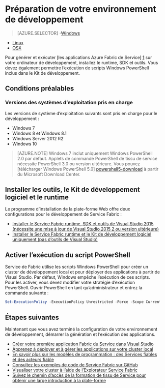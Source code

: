 <properties
   pageTitle="Configurer votre environnement de développement | Microsoft Azure"
   description="Installer les outils, le Kit de développement logiciel et le runtime et créer un cluster de développement local. Après avoir terminé cette installation, vous serez prêt à créer des applications."
   services="service-fabric"
   documentationCenter=".net"
   authors="rwike77"
   manager="timlt"
   editor=""/>

<tags
   ms.service="service-fabric"
   ms.devlang="dotNet"
   ms.topic="get-started-article"
   ms.tgt_pltfrm="NA"
   ms.workload="NA"
   ms.date="10/26/2016"
   ms.author="ryanwi"/>

# <a name="prepare-your-development-environment"></a>Préparation de votre environnement de développement

> [AZURE.SELECTOR]
-[Windows](service-fabric-get-started.md)
- [Linux](service-fabric-get-started-linux.md)
- [OSX](service-fabric-get-started-mac.md)

 Pour générer et exécuter [les applications Azure Fabric de Service] [ 1] sur votre ordinateur de développement, installez le runtime, SDK et outils. Vous devez également permettre l’exécution de scripts Windows PowerShell inclus dans le Kit de développement.

## <a name="prerequisites"></a>Conditions préalables
### <a name="supported-operating-system-versions"></a>Versions des systèmes d’exploitation pris en charge
Les versions de système d’exploitation suivants sont pris en charge pour le développement :

- Windows 7
- Windows 8 et Windows 8.1
- Windows Server 2012 R2
- Windows 10

>[AZURE.NOTE] Windows 7 inclut uniquement Windows PowerShell 2.0 par défaut. Applets de commande PowerShell de tissu de service nécessite PowerShell 3.0 ou version ultérieure. Vous pouvez [télécharger Windows PowerShell 5.0] [ powershell5-download] à partir du Microsoft Download Center.

## <a name="install-the-runtime-sdk-and-tools"></a>Installer les outils, le Kit de développement logiciel et le runtime

Le programme d’installation de la plate-forme Web offre deux configurations pour le développement de Service Fabric :

- [Installer le Service Fabric runtime, SDK et outils de Visual Studio 2015 (nécessite une mise à jour de Visual Studio 2015 2 ou version ultérieure)][full-bundle-vs2015]
- [Installer le Service Fabric runtime et le Kit de développement logiciel uniquement (pas d’outils de Visual Studio)][core-sdk]

## <a name="enable-powershell-script-execution"></a>Activer l’exécution du script PowerShell

Service de Fabric utilise les scripts Windows PowerShell pour créer un cluster de développement local et pour déployer des applications à partir de Visual Studio. Par défaut, Windows empêche l’exécution de ces scripts. Pour les activer, vous devez modifier votre stratégie d’exécution PowerShell. Ouvrir PowerShell en tant qu’administrateur et entrez la commande suivante :

```powershell
Set-ExecutionPolicy -ExecutionPolicy Unrestricted -Force -Scope CurrentUser
```

## <a name="next-steps"></a>Étapes suivantes
Maintenant que vous avez terminé la configuration de votre environnement de développement, démarrer la génération et l’exécution des applications.

- [Créer votre première application Fabric du Service dans Visual Studio](service-fabric-create-your-first-application-in-visual-studio.md)
- [Apprenez à déployer et à gérer les applications sur votre cluster local](service-fabric-get-started-with-a-local-cluster.md)
- [En savoir plus sur les modèles de programmation : des Services fiables et des acteurs fiable](service-fabric-choose-framework.md)
- [Consultez les exemples de code de Service Fabric sur GitHub](https://aka.ms/servicefabricsamples)
- [Visualiser votre cluster à l’aide de l’Explorateur Service Fabric](service-fabric-visualizing-your-cluster.md)
- [Suivez le chemin d’accès de la formation de tissu de Service pour obtenir une large introduction à la plate-forme](https://azure.microsoft.com/documentation/learning-paths/service-fabric/)

[1]: http://azure.microsoft.com/en-us/campaigns/service-fabric/ "Page de campagne service Fabric"
[2]: http://go.microsoft.com/fwlink/?LinkId=517106 "RC DE VS"
[full-bundle-vs2015]:http://www.microsoft.com/web/handlers/webpi.ashx?command=getinstallerredirect&appid=MicrosoftAzure-ServiceFabric-VS2015 "Lien de VS 2015 WebPI"
[full-bundle-dev15]:http://www.microsoft.com/web/handlers/webpi.ashx?command=getinstallerredirect&appid=MicrosoftAzure-ServiceFabric-Dev15 "Dev15 WebPI lien"
[core-sdk]:http://www.microsoft.com/web/handlers/webpi.ashx?command=getinstallerredirect&appid=MicrosoftAzure-ServiceFabric-CoreSDK "Lien du SDK WebPI Core"
[powershell5-download]:https://www.microsoft.com/en-us/download/details.aspx?id=50395
